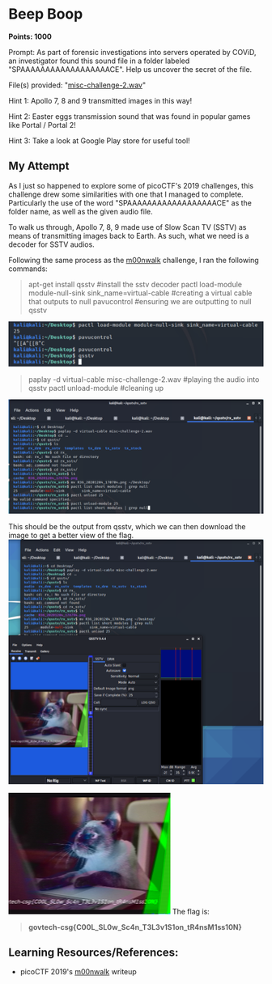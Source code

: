 # Beep Boop
**Points: 1000**

Prompt: As part of forensic investigations into servers operated by COViD, an investigator found this sound file in a folder labeled "SPAAAAAAAAAAAAAAAAAACE". Help us uncover the secret of the file.

File(s) provided: "[misc-challenge-2.wav](misc-challenge-2.wav)"

Hint 1: Apollo 7, 8 and 9 transmitted images in this way!

Hint 2: Easter eggs transmission sound that was found in popular games like Portal / Portal 2!

Hint 3: Take a look at Google Play store for useful tool!

## My Attempt
As I just so happened to explore some of picoCTF's 2019 challenges, this challenge drew some similarities with one that I managed to complete. Particularly the use of the word "SPAAAAAAAAAAAAAAAAAACE" as the folder name, as well as the given audio file.

To walk us through, Apollo 7, 8, 9 made use of Slow Scan TV (SSTV) as means of transmitting images back to Earth. As such, what we need is a decoder for SSTV audios.

Following the same process as the [m00nwalk](https://github.com/Dvd848/CTFs/blob/master/2019_picoCTF/m00nwalk.md) challenge, I ran the following commands:
> apt-get install qsstv #install the sstv decoder
pactl load-module module-null-sink sink_name=virtual-cable #creating a virtual cable that outputs to null
pavucontrol #ensuring we are outputting to null
qsstv

![setup](setup.png)

> paplay -d virtual-cable misc-challenge-2.wav #playing the audio into qsstv
pactl unload-module <virtual cable no.> #cleaning up

![command](commands.png)

This should be the output from qsstv, which we can then download the image to get a better view of the flag.
![results](results.png)

![flag](flag.png)
The flag is:
> **govtech-csg{C00L_SL0w_Sc4n_T3L3v1S1on_tR4nsM1ss10N}**

## **Learning Resources/References:**
- picoCTF 2019's [m00nwalk](https://github.com/Dvd848/CTFs/blob/master/2019_picoCTF/m00nwalk.md) writeup
